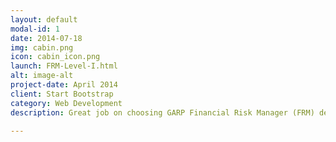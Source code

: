 ```yaml
---
layout: default
modal-id: 1
date: 2014-07-18
img: cabin.png
icon: cabin_icon.png
launch: FRM-Level-I.html
alt: image-alt
project-date: April 2014
client: Start Bootstrap
category: Web Development
description: Great job on choosing GARP Financial Risk Manager (FRM) designation as you advance your career. In FRM Level I, we will be learning Foundations of Risk Management, Quantitative Analysis, Financial Markets and Products, and Valuation and Risk Models. Excited? Let's get started!

---
```

